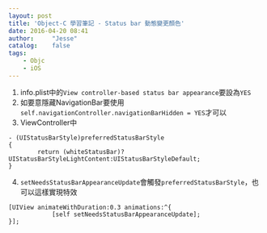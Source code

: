 ```yaml
---
layout: post
title: 'Object-C 學習筆記 - Status bar 動態變更顏色'
date: 2016-04-20 08:41
author:     "Jesse"
catalog:    false
tags:
    - Objc
    - iOS
---
```

1. info.plist中的`View controller-based status bar appearance`要設為`YES`
2. 如要意隱藏NavigationBar要使用`self.navigationController.navigationBarHidden = YES`才可以
3. ViewController中
```objc
- (UIStatusBarStyle)preferredStatusBarStyle
{
		return (whiteStatusBar)?UIStatusBarStyleLightContent:UIStatusBarStyleDefault;
}
```
4. `setNeedsStatusBarAppearanceUpdate`會觸發`preferredStatusBarStyle`，也可以這樣實現特效
```objc
[UIView animateWithDuration:0.3 animations:^{
            [self setNeedsStatusBarAppearanceUpdate];
}];
```